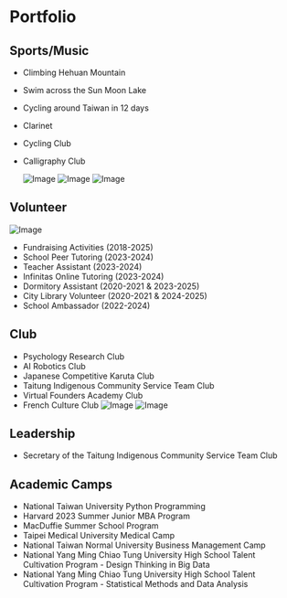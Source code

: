 # Portfolio

## Sports/Music
- Climbing Hehuan Mountain
- Swim across the Sun Moon Lake
- Cycling around Taiwan in 12 days
- Clarinet
- Cycling Club
- Calligraphy Club

  ![Image](https://github.com/user-attachments/assets/b165d327-0995-4bbf-bca2-35b4d66be109)
  ![Image](https://github.com/user-attachments/assets/7dd5601d-ff12-427f-8a9b-2bf7aa1cc0ad)
  ![Image](https://github.com/user-attachments/assets/632c0445-32d1-477a-9945-7d8a85bd0f32)

## Volunteer
![Image](https://github.com/user-attachments/assets/a309fc12-ae5e-48ad-8e14-09eac093b5c9)
- Fundraising Activities (2018-2025)
- School Peer Tutoring (2023-2024)
- Teacher Assistant (2023-2024)
- Infinitas Online Tutoring (2023-2024)
- Dormitory Assistant (2020-2021 & 2023-2025)
- City Library Volunteer (2020-2021 & 2024-2025)
- School Ambassador (2022-2024)

## Club
- Psychology Research Club
- AI Robotics Club
- Japanese Competitive Karuta Club
- Taitung Indigenous Community Service Team Club
- Virtual Founders Academy Club
- French Culture Club
  ![Image](https://github.com/user-attachments/assets/4ad54b16-9b02-485e-bf4f-eb0e08401378)
  ![Image](https://github.com/user-attachments/assets/3a683927-6444-4cd2-9020-f82975eb77c4)

## Leadership
- Secretary of the Taitung Indigenous Community Service Team Club

## Academic Camps
- National Taiwan University Python Programming
- Harvard 2023 Summer Junior MBA Program
- MacDuffie Summer School Program
- Taipei Medical University Medical Camp
- National Taiwan Normal University Business Management Camp
- National Yang Ming Chiao Tung University High School Talent Cultivation Program - Design Thinking in Big Data
- National Yang Ming Chiao Tung University High School Talent Cultivation Program - Statistical Methods and Data Analysis
